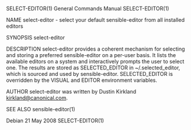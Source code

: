 SELECT-EDITOR(1)                                                                        General Commands Manual                                                                       SELECT-EDITOR(1)

NAME
       select-editor - select your default sensible-editor from all installed editors

SYNOPSIS
       select-editor

DESCRIPTION
       select-editor  provides  a  coherent mechanism for selecting and storing a preferred sensible-editor on a per-user basis.  It lists the available editors on a system and interactively prompts
       the user to select one.  The results are stored as SELECTED_EDITOR in ~/.selected_editor, which is sourced and used by sensible-editor.  SELECTED_EDITOR is overridden by the VISUAL and EDITOR
       environment variables.

AUTHOR
       select-editor was written by Dustin Kirkland <kirkland@canonical.com>.

SEE ALSO
       sensible-editor(1)

Debian                                                                                        21 May 2008                                                                             SELECT-EDITOR(1)
